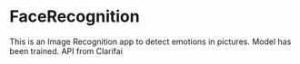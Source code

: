 # FaceRecognition

This is an Image Recognition app to detect emotions in pictures. Model has been trained. API from Clarifai
